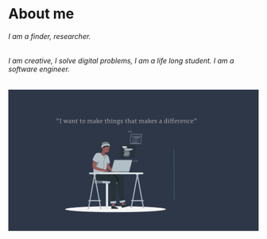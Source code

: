 # About me
###### I am a finder, researcher.
###### I am creative, I solve digital problems, I am a life long student. I am a software engineer.
![image](img/meta-image.jpg)

